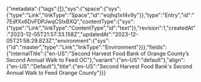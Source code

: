 {"metadata":{"tags":[]},"sys":{"space":{"sys":{"type":"Link","linkType":"Space","id":"eojhq1xf4v9y"}},"type":"Entry","id":"7EdfXx6DvFDPJwqCSlxBXQ","contentType":{"sys":{"type":"Link","linkType":"ContentType","id":"text"}},"revision":1,"createdAt":"2023-12-05T21:57:33.158Z","updatedAt":"2023-12-05T21:58:29.823Z","environment":{"sys":{"id":"master","type":"Link","linkType":"Environment"}}},"fields":{"internalTitle":{"en-US":"Second Harvest Food Bank of Orange County’s Second Annual Walk to Feed OC"},"variant":{"en-US":"default"},"align":{"en-US":"Default"},"title":{"en-US":"Second Harvest Food Bank's Second Annual Walk to Feed Orange County"}}}